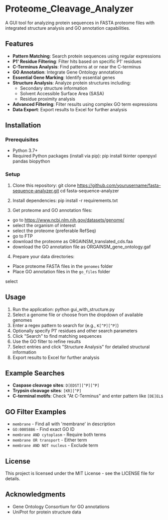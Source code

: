 # Proteome_Cleavage_Analyzer
A GUI tool for analyzing protein sequences in FASTA proteome files with integrated structure analysis and GO annotation capabilities.

## Features

- **Pattern Matching**: Search protein sequences using regular expressions
- **P1' Residue Filtering**: Filter hits based on specific P1' residues
- **C-Terminus Analysis**: Find patterns at or near the C-terminus
- **GO Annotation**: Integrate Gene Ontology annotations
- **Essential Gene Marking**: Identify essential genes
- **Structure Analysis**: Analyze protein structures including:
  - Secondary structure information
  - Solvent Accessible Surface Area (SASA)
  - Residue proximity analysis
- **Advanced Filtering**: Filter results using complex GO term expressions
- **Data Export**: Export results to Excel for further analysis

## Installation

### Prerequisites

- Python 3.7+
- Required Python packages (install via pip):
pip install tkinter openpyxl pandas biopython


### Setup

1. Clone this repository:
git clone https://github.com/yourusername/fasta-sequence-analyzer.git cd fasta-sequence-analyzer

2. Install dependencies:
pip install -r requirements.txt

3. Get proteome and GO annotation files:
- go to https://www.ncbi.nlm.nih.gov/datasets/genome/ 
- select the organism of interest
- select the proteome (preferable RefSeq)
- go to FTP
- download the proteome as ORGAINSM_translated_cds.faa
- download the GO annotation file as ORGAINSM_gene_ontology.gaf

4. Prepare your data directories:
- Place proteome FASTA files in the `genomes` folder
- Place GO annotation files in the `go_files` folder

select

## Usage

1. Run the application:
python gui_with_structure.py
2. Select a genome file or choose from the dropdown of available genomes
3. Enter a regex pattern to search for (e.g., `K[^P][^P]`)
4. Optionally specify P1' residues and other search parameters
5. Click "Search" to find matching sequences
6. Use the GO filter to refine results
7. Select entries and click "Structure Analysis" for detailed structural information
8. Export results to Excel for further analysis

## Example Searches

- **Caspase cleavage sites**: `D[EDST][^P][^P]`
- **Trypsin cleavage sites**: `[KR][^P]`
- **C-terminal motifs**: Check "At C-Terminus" and enter pattern like `[DE]EL$`

## GO Filter Examples

- `membrane` - Find all with 'membrane' in description
- `GO:0005886` - Find exact GO ID
- `membrane AND cytoplasm` - Require both terms
- `membrane OR transport` - Either term
- `membrane AND NOT nucleus` - Exclude term

## License

This project is licensed under the MIT License - see the LICENSE file for details.

## Acknowledgments

- Gene Ontology Consortium for GO annotations
- UniProt for protein structure data
